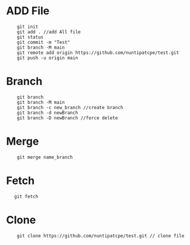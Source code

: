 # ADD File
```
    git init
    git add . //add All file 
    git status
    git commit -m "Test" 
    git branch -M main
    git remote add origin https://github.com/nuntipatcpe/test.git
    git push -u origin main
```
# Branch
```
    git branch
    git branch -M main 
    git branch -c new_branch //create branch
    git branch -d newBranch 
    git branch -D newBranch //force delete
```
# Merge
```
    git merge name_branch
```
# Fetch
```
   git fetch
```
# Clone
```
    git clone https://github.com/nuntipatcpe/test.git // clone file 
```
